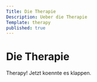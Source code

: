```yaml
---
Title: Die Therapie
Description: Ueber die Therapie
Template: therapy
published: true
---
```


# Die Therapie

Therapy! Jetzt koennte es klappen.
